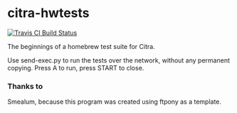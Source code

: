 # citra-hwtests
[![Travis CI Build Status](https://travis-ci.org/citra-emu/hwtests.svg)](https://travis-ci.org/citra-emu/hwtests)

The beginnings of a homebrew test suite for Citra.

Use send-exec.py to run the tests over the network, without any permanent copying.
Press A to run, press START to close.

### Thanks to

Smealum, because this program was created using ftpony as a template.
